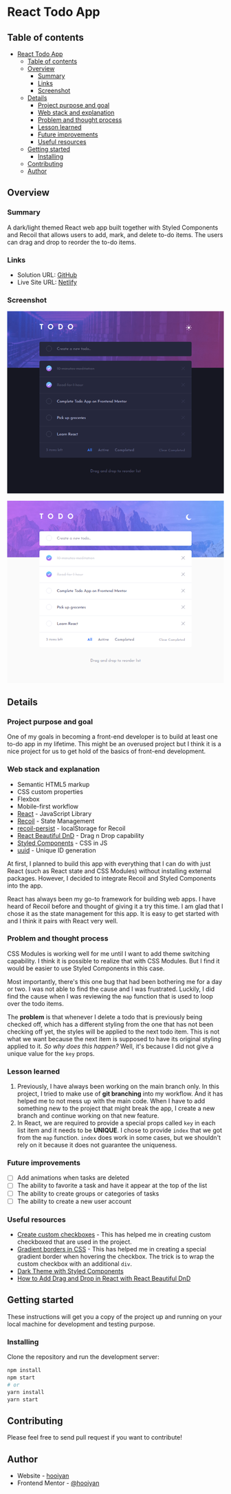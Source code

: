# React Todo App

## Table of contents

- [React Todo App](#react-todo-app)
  - [Table of contents](#table-of-contents)
  - [Overview](#overview)
    - [Summary](#summary)
    - [Links](#links)
    - [Screenshot](#screenshot)
  - [Details](#details)
    - [Project purpose and goal](#project-purpose-and-goal)
    - [Web stack and explanation](#web-stack-and-explanation)
    - [Problem and thought process](#problem-and-thought-process)
    - [Lesson learned](#lesson-learned)
    - [Future improvements](#future-improvements)
    - [Useful resources](#useful-resources)
  - [Getting started](#getting-started)
    - [Installing](#installing)
  - [Contributing](#contributing)
  - [Author](#author)

## Overview

### Summary

A dark/light themed React web app built together with Styled Components and Recoil that allows users to add, mark, and delete to-do items. The users can drag and drop to reorder the to-do items.

### Links

- Solution URL: [GitHub](https://github.com/hooiyan/fem-todo-app)
- Live Site URL: [Netlify](https://hy-todo.netlify.app/)

### Screenshot

![](./src/images/screenshots/dark.png)

![](./src/images/screenshots/light.png)


## Details

### Project purpose and goal

One of my goals in becoming a front-end developer is to build at least one to-do app in my lifetime. This might be an overused project but I think it is a nice project for us to get hold of the basics of front-end development.

### Web stack and explanation

- Semantic HTML5 markup
- CSS custom properties
- Flexbox
- Mobile-first workflow
- [React](https://reactjs.org/) - JavaScript Library
- [Recoil](https://recoiljs.org/) - State Management
- [recoil-persist](https://github.com/polemius/recoil-persist) - localStorage for Recoil
- [React Beautiful DnD](https://github.com/atlassian/react-beautiful-dnd) - Drag n Drop capability
- [Styled Components](https://styled-components.com/) - CSS in JS
- [uuid](https://github.com/uuidjs/uuid) - Unique ID generation


At first, I planned to build this app with everything that I can do with just React (such as React state and CSS Modules) without installing external packages. However, I decided to integrate Recoil and Styled Components into the app. 

React has always been my go-to framework for building web apps. I have heard of Recoil before and thought of giving it a try this time. I am glad that I chose it as the state management for this app. It is easy to get started with and I think it pairs with React very well.

### Problem and thought process

CSS Modules is working well for me until I want to add theme switching capability. I think it is possible to realize that with CSS Modules. But I find it would be easier to use Styled Components in this case.

Most importantly, there's this one bug that had been bothering me for a day or two. I was not able to find the cause and I was frustrated. Luckily, I did find the cause when I was reviewing the `map` function that is used to loop over the todo items. 

The **problem** is that whenever I delete a todo that is previously being checked off, which has a different styling from the one that has not been checking off yet, the styles will be applied to the next todo item. This is not what we want because the next item is supposed to have its original styling applied to it. _So why does this happen?_ Well, it's because I did not give a unique value for the `key` props.

### Lesson learned

1. Previously, I have always been working on the main branch only. In this project, I tried to make use of **git branching** into my workflow. And it has helped me to not mess up with the main code. When I have to add something new to the project that might break the app, I create a new branch and continue working on that new feature.
2. In React, we are required to provide a special props called `key` in each list item and it needs to be **UNIQUE**. I chose to provide `index` that we got from the `map` function. `index` does work in some cases, but we shouldn't rely on it because it does not guarantee the uniqueness.

### Future improvements

- [ ] Add animations when tasks are deleted
- [ ] The ability to favorite a task and have it appear at the top of the list
- [ ] The ability to create groups or categories of tasks
- [ ] The ability to create a new user account

### Useful resources

- [Create custom checkboxes](https://www.w3schools.com/howto/tryit.asp?filename=tryhow_css_custom_checkbox) - This has helped me in creating custom checkboxed that are used in the project.
- [Gradient borders in CSS](https://css-tricks.com/gradient-borders-in-css/) - This has helped me in creating a special gradient border when hovering the checkbox. The trick is to wrap the custom checkbox with an additional `div`.
- [Dark Theme with Styled Components](https://medium.com/bigpanda-engineering/dark-theme-with-styled-components-a573dd898e2a)
- [How to Add Drag and Drop in React with React Beautiful DnD](https://www.freecodecamp.org/news/how-to-add-drag-and-drop-in-react-with-react-beautiful-dnd/)

## Getting started

These instructions will get you a copy of the project up and running on your local machine for development and testing purpose.

### Installing

Clone the repository and run the development server:

```bash
npm install
npm start
# or
yarn install
yarn start
```

## Contributing

Please feel free to send pull request if you want to contribute!

## Author

- Website - [hooiyan](https://hooiyan.netlify.app)
- Frontend Mentor - [@hooiyan](https://www.frontendmentor.io/profile/hooiyan)
